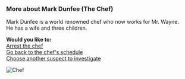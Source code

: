 ### More about Mark Dunfee (The Chef)
Mark Dunfee is a world renowned chef who now works for Mr. Wayne.  
He has a wife and three children.  

**Would you like to:**  
[Arrest the chef](../suspect-arrests/arrest-the-chef.md)  
[Go back to the chef's schedule](chef.md)  
[Choose another suspect to investigate](../intro.md)

![Chef](../suspect-arrestChef_cooking_clip_art.svg.png)